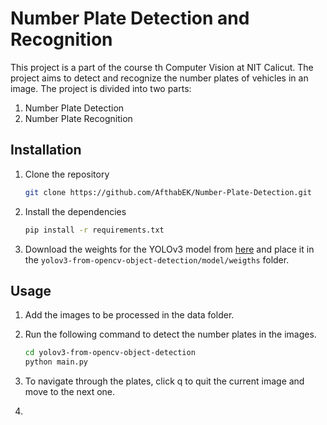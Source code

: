 # Number Plate Detection and Recognition
This project is a part of the course th Computer Vision at NIT Calicut. The project aims to detect and recognize the number plates of vehicles in an image. The project is divided into two parts:
1. Number Plate Detection
2. Number Plate Recognition


## Installation
1. Clone the repository

    ```bash
    git clone https://github.com/AfthabEK/Number-Plate-Detection.git
    ```

2. Install the dependencies

    ```bash
    pip install -r requirements.txt
    ```

3. Download the weights for the YOLOv3 model from [here](https://drive.google.com/drive/folders/1XDe29q-N5wm5aq4e9csEtxa8yjV69aTm?usp=drive_linkfolder) and place it in the `yolov3-from-opencv-object-detection/model/weigths` folder.



## Usage

1. Add the images to be processed in the data folder.

2. Run the following command to detect the number plates in the images.

    ```bash
    cd yolov3-from-opencv-object-detection
    python main.py
    ```

3. To navigate through the plates, click q to quit the current image and move to the next one. 

4. 



    